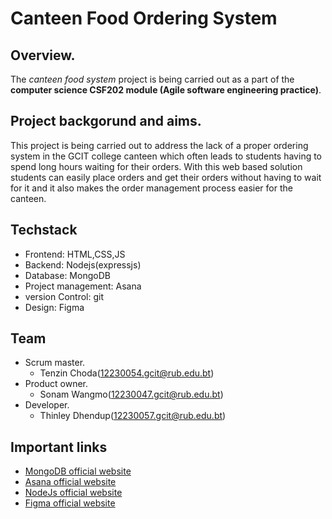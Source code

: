 # Canteen Food Ordering System

## Overview.
The *canteen food system* project is being carried out as a part of the **computer science CSF202 module (Agile software engineering practice)**.

## Project backgorund and aims.
This project is being carried out to address the lack of a proper ordering system in the GCIT college canteen which often leads to students having to spend long hours waiting for their orders. With this web based solution students can easily place orders and get their orders without having to wait for it and it also makes the order management process easier for the canteen.

## Techstack
- Frontend: HTML,CSS,JS
- Backend: Nodejs(expressjs)
- Database: MongoDB
- Project management: Asana
- version Control: git
- Design: Figma

## Team
- Scrum master.
    - Tenzin Choda(12230054.gcit@rub.edu.bt)
- Product owner.
    - Sonam Wangmo(12230047.gcit@rub.edu.bt)
- Developer.
    - Thinley Dhendup(12230057.gcit@rub.edu.bt)

## Important links
- [MongoDB official website](https://www.mongodb.com/)
- [Asana official website](https://asana.com/)
- [NodeJs official website](https://nodejs.org/en)
- [Figma official website](https://www.figma.com/)